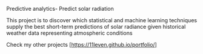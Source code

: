 Predictive analytics- Predict solar radiation

This project is to discover which statistical and machine learning techniques supply the best short-term predictions of solar radiance given historical weather data representing atmospheric conditions

Check my other projects [https://11leven.github.io/portfolio/]
